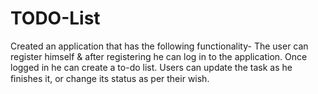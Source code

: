 # TODO-List
Created an application that has the following functionality- The user can register himself &amp; after registering he can log in to the application. Once logged in he can create a to-do list. Users can update the task as he ﬁnishes it, or change its status as per their wish.
